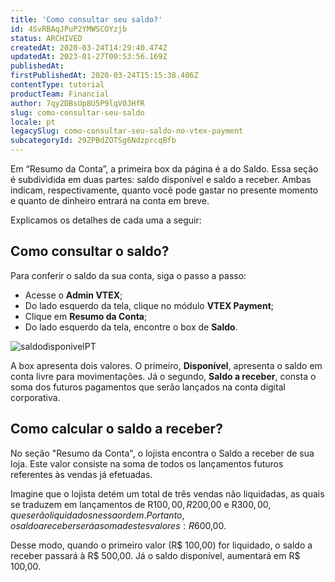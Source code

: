 ```yaml
---
title: 'Como consultar seu saldo?'
id: 4SvRBAqJPuP2YMWSCOYzjb
status: ARCHIVED
createdAt: 2020-03-24T14:29:40.474Z
updatedAt: 2023-01-27T00:53:56.169Z
publishedAt: 
firstPublishedAt: 2020-03-24T15:15:38.486Z
contentType: tutorial
productTeam: Financial
author: 7qy2DBsUp8U5P9lqV0JHfR
slug: como-consultar-seu-saldo
locale: pt
legacySlug: como-consultar-seu-saldo-no-vtex-payment
subcategoryId: 29ZPBdZOTSg6NdzprcqBfb
---
```


Em “Resumo da Conta”, a primeira box da página é a do Saldo. Essa seção é subdividida em duas partes: saldo disponível e saldo a receber. Ambas indicam, respectivamente, quanto você pode gastar no presente momento e quanto de dinheiro entrará na conta em breve.  

Explicamos os detalhes de cada uma a seguir:

## Como consultar o saldo?

Para conferir o saldo da sua conta, siga o passo a passo:

- Acesse o __Admin VTEX__;
- Do lado esquerdo da tela, clique no módulo __VTEX Payment__;
- Clique em __Resumo da Conta__;
- Do lado esquerdo da tela, encontre o box de __Saldo__.

![saldodisponivelPT](https://images.ctfassets.net/alneenqid6w5/wP9JUmFgAaH3svDApS1hi/0da1d892f79292d1c9fce55bfbc9c2f5/image.png)

A box apresenta dois valores. O primeiro, __Disponível__, apresenta o saldo em conta livre para movimentações. Já o segundo, __Saldo a receber__, consta o soma dos futuros pagamentos que serão lançados na conta digital corporativa. 

## Como calcular o saldo a receber?

No seção "Resumo da Conta", o lojista encontra o Saldo a receber de sua loja. Este valor consiste na soma de todos os lançamentos futuros referentes às vendas já efetuadas.

Imagine que o lojista detém um total de três vendas não liquidadas, as quais se traduzem em lançamentos de R$100,00, R$200,00 e R$300,00, que serão liquidados nessa ordem. Portanto, o saldo a receber será a soma destes valores: R$600,00. 

Desse modo, quando o primeiro valor (R$ 100,00) for liquidado, o saldo a receber passará à R$ 500,00. Já o saldo disponível, aumentará em R$ 100,00.
